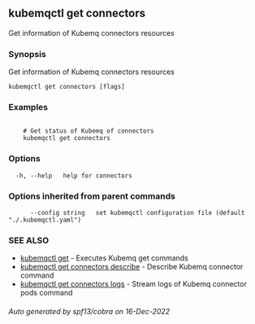 ## kubemqctl get connectors

Get information of Kubemq connectors resources

### Synopsis

Get information of Kubemq connectors resources

```
kubemqctl get connectors [flags]
```

### Examples

```

	# Get status of Kubemq of connectors
	kubemqctl get connectors

```

### Options

```
  -h, --help   help for connectors
```

### Options inherited from parent commands

```
      --config string   set kubemqctl configuration file (default "./.kubemqctl.yaml")
```

### SEE ALSO

* [kubemqctl get](kubemqctl_get.md)	 - Executes Kubemq get commands
* [kubemqctl get connectors describe](kubemqctl_get_connectors_describe.md)	 - Describe Kubemq connector command
* [kubemqctl get connectors logs](kubemqctl_get_connectors_logs.md)	 - Stream logs of Kubemq connector pods command

###### Auto generated by spf13/cobra on 16-Dec-2022
